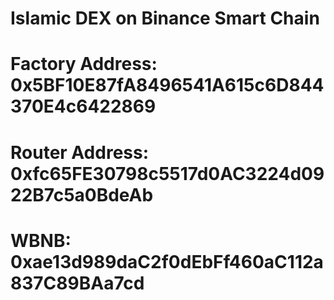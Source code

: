 # Islamic DEX on Binance Smart Chain

# Factory Address: 0x5BF10E87fA8496541A615c6D844370E4c6422869
# Router Address: 0xfc65FE30798c5517d0AC3224d0922B7c5a0BdeAb

# WBNB: 0xae13d989daC2f0dEbFf460aC112a837C89BAa7cd